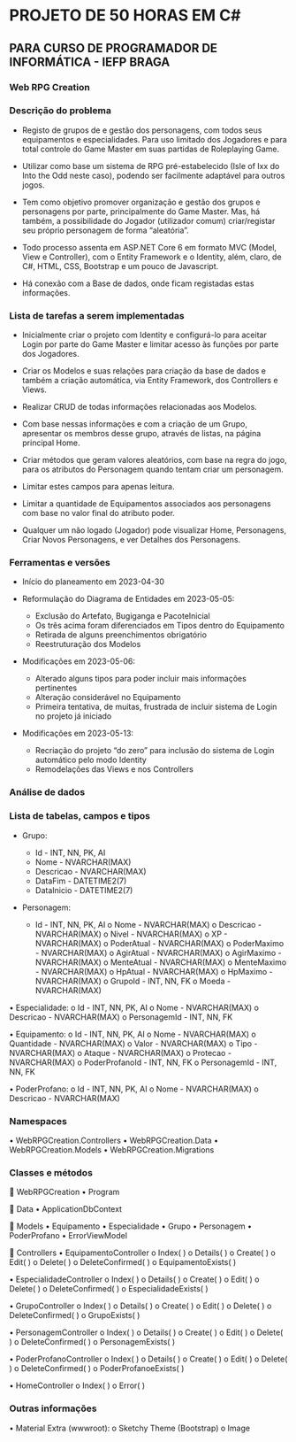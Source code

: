 # PROJETO DE 50 HORAS EM C#
## PARA CURSO DE PROGRAMADOR DE INFORMÁTICA - IEFP BRAGA

### Web RPG Creation

### Descrição do problema 

* Registo de grupos de e gestão dos personagens, com todos seus equipamentos e especialidades. Para uso limitado dos Jogadores e para total controle do Game Master em suas partidas de Roleplaying Game. 

* Utilizar como base um sistema de RPG pré-estabelecido (Isle of Ixx do Into the Odd neste caso), podendo ser facilmente adaptável para outros jogos.  

* Tem como objetivo promover organização e gestão dos grupos e personagens por parte, principalmente do Game Master. Mas, há também, a possibilidade do Jogador (utilizador comum) criar/registar seu próprio personagem de forma “aleatória”.  

* Todo processo assenta em ASP.NET Core 6 em formato MVC (Model, View e Controller), com o Entity Framework e o Identity, além, claro, de C#, HTML, CSS, Bootstrap e um pouco de Javascript. 

* Há conexão com a Base de dados, onde ficam registadas estas informações. 

### Lista de tarefas a serem implementadas 

* Inicialmente criar o projeto com Identity e configurá-lo para aceitar Login por parte do Game Master e limitar acesso às funções por parte dos Jogadores. 

* Criar os Modelos e suas relações para criação da base de dados e também a criação automática, via Entity Framework, dos Controllers e Views. 

* Realizar CRUD de todas informações relacionadas aos Modelos. 

* Com base nessas informações e com a criação de um Grupo, apresentar os membros desse grupo, através de listas, na página principal Home.  

* Criar métodos que geram valores aleatórios, com base na regra do jogo, para os atributos do Personagem quando tentam criar um personagem. 

* Limitar estes campos para apenas leitura. 

* Limitar a quantidade de Equipamentos associados aos personagens com base no valor final do atributo poder. 

* Qualquer um não logado (Jogador) pode visualizar Home, Personagens, Criar Novos Personagens, e ver Detalhes dos Personagens. 

### Ferramentas e versões

*	Início do planeamento em 2023-04-30

* Reformulação do Diagrama de Entidades em 2023-05-05:
  * Exclusão do Artefato, Bugiganga e PacoteInicial
  * Os três acima foram diferenciados em Tipos dentro do Equipamento
  * Retirada de alguns preenchimentos obrigatório
  * Reestruturação dos Modelos
 
* Modificações em 2023-05-06:
  * Alterado alguns tipos para poder incluir mais informações pertinentes
  * Alteração considerável no Equipamento
  * Primeira tentativa, de muitas, frustrada de incluir sistema de Login no projeto já iniciado

* Modificações em 2023-05-13:
  * Recriação do projeto “do zero” para inclusão do sistema de Login automático pelo modo Identity
  * Remodelações das Views e nos Controllers

### Análise de dados

### Lista de tabelas, campos e tipos
* Grupo:
  * Id - INT, NN, PK, AI
  * Nome - NVARCHAR(MAX)
  * Descricao - NVARCHAR(MAX)
  * DataFim - DATETIME2(7)
  * DataInicio - DATETIME2(7)

* Personagem:
  * Id - INT, NN, PK, AI
o	Nome - NVARCHAR(MAX)
o	Descricao - NVARCHAR(MAX)
o	Nivel - NVARCHAR(MAX)
o	XP - NVARCHAR(MAX)
o	PoderAtual - NVARCHAR(MAX)
o	PoderMaximo - NVARCHAR(MAX)
o	AgirAtual - NVARCHAR(MAX)
o	AgirMaximo - NVARCHAR(MAX)
o	MenteAtual - NVARCHAR(MAX)
o	MenteMaximo - NVARCHAR(MAX)
o	HpAtual - NVARCHAR(MAX)
o	HpMaximo - NVARCHAR(MAX)
o	GrupoId - INT, NN, FK
o	Moeda - NVARCHAR(MAX)

•	Especialidade:
o	Id - INT, NN, PK, AI
o	Nome - NVARCHAR(MAX)
o	Descricao - NVARCHAR(MAX)
o	PersonagemId - INT, NN, FK

•	Equipamento:
o	Id - INT, NN, PK, AI
o	Nome - NVARCHAR(MAX)
o	Quantidade - NVARCHAR(MAX)
o	Valor - NVARCHAR(MAX)
o	Tipo - NVARCHAR(MAX)
o	Ataque - NVARCHAR(MAX)
o	Protecao - NVARCHAR(MAX)
o	PoderProfanoId - INT, NN, FK
o	PersonagemId - INT, NN, FK


•	PoderProfano:
o	Id - INT, NN, PK, AI
o	Nome - NVARCHAR(MAX)
o	Descricao - NVARCHAR(MAX)


### Namespaces
•	WebRPGCreation.Controllers
•	WebRPGCreation.Data
•	WebRPGCreation.Models
•	WebRPGCreation.Migrations

### Classes e métodos
	WebRPGCreation
•	Program

	Data
•	ApplicationDbContext

	Models
•	Equipamento
•	Especialidade
•	Grupo
•	Personagem
•	PoderProfano
•	ErrorViewModel

	Controllers
•	EquipamentoController
o	Index( )
o	Details( )
o	Create( )
o	Edit( )
o	Delete( )
o	DeleteConfirmed( )
o	EquipamentoExists( )

•	EspecialidadeController
o	Index( )
o	Details( )
o	Create( )
o	Edit( )
o	Delete( )
o	DeleteConfirmed( )
o	EspecialidadeExists( )

•	GrupoController
o	Index( )
o	Details( )
o	Create( )
o	Edit( )
o	Delete( )
o	DeleteConfirmed( )
o	GrupoExists( )


•	PersonagemController
o	Index( )
o	Details( )
o	Create( )
o	Edit( )
o	Delete( )
o	DeleteConfirmed( )
o	PersonagemExists( )

•	PoderProfanoController
o	Index( )
o	Details( )
o	Create( )
o	Edit( )
o	Delete( )
o	DeleteConfirmed( )
o	PoderProfanoeExists( )

•	HomeController
o	Index( )
o	Error( )


### Outras informações
•	Material Extra (wwwroot):
o	Sketchy Theme (Bootstrap)
o	Image


